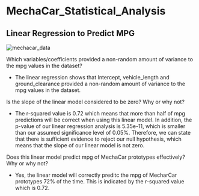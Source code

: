 # MechaCar_Statistical_Analysis

## Linear Regression to Predict MPG

![mechacar_data](Deliverable_1)

Which variables/coefficients provided a non-random amount of variance to the mpg values in the dataset?
- The linear regression shows that Intercept, vehicle_length and ground_clearance provided a non-random amount of variance to the mpg values in the dataset. 

Is the slope of the linear model considered to be zero? Why or why not?
- The r-squared value is 0.72 which means that more than half of mpg predictions will be correct when using this linear model. In addition, the p-value of our linear regression analysis is 5.35e-11, which is smaller than our assumed significance level of 0.05%. Therefore, we can state that there is sufficient evidence to reject our null hypothesis, which means that the slope of our linear model is not zero.


Does this linear model predict mpg of MechaCar prototypes effectively? Why or why not?
- Yes, the linear model will correctly preditc the mpg of MecharCar prototypes 72% of the time.  This is indicated by the r-squared value which is 0.72.

